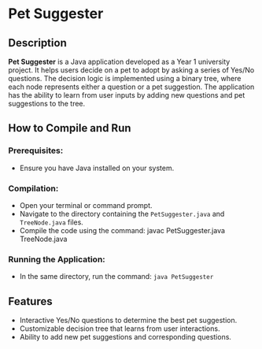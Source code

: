 # Pet Suggester

## Description
**Pet Suggester** is a Java application developed as a Year 1 university project. It helps users decide on a pet to adopt by asking a series of Yes/No questions. The decision logic is implemented using a binary tree, where each node represents either a question or a pet suggestion. The application has the ability to learn from user inputs by adding new questions and pet suggestions to the tree.

## How to Compile and Run
### Prerequisites:
- Ensure you have Java installed on your system.

### Compilation:
- Open your terminal or command prompt.
- Navigate to the directory containing the `PetSuggester.java` and `TreeNode.java` files.
- Compile the code using the command: javac PetSuggester.java TreeNode.java


### Running the Application:
- In the same directory, run the command: `java PetSuggester`


## Features
- Interactive Yes/No questions to determine the best pet suggestion.
- Customizable decision tree that learns from user interactions.
- Ability to add new pet suggestions and corresponding questions.




